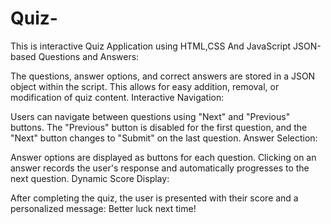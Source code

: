 # Quiz-
This is interactive Quiz Application using HTML,CSS And JavaScript
JSON-based Questions and Answers:

The questions, answer options, and correct answers are stored in a JSON object within the script.
This allows for easy addition, removal, or modification of quiz content.
Interactive Navigation:

Users can navigate between questions using "Next" and "Previous" buttons.
The "Previous" button is disabled for the first question, and the "Next" button changes to "Submit" on the last question.
Answer Selection:

Answer options are displayed as buttons for each question.
Clicking on an answer records the user's response and automatically progresses to the next question.
Dynamic Score Display:

After completing the quiz, the user is presented with their score and a personalized message:
Better luck next time!

